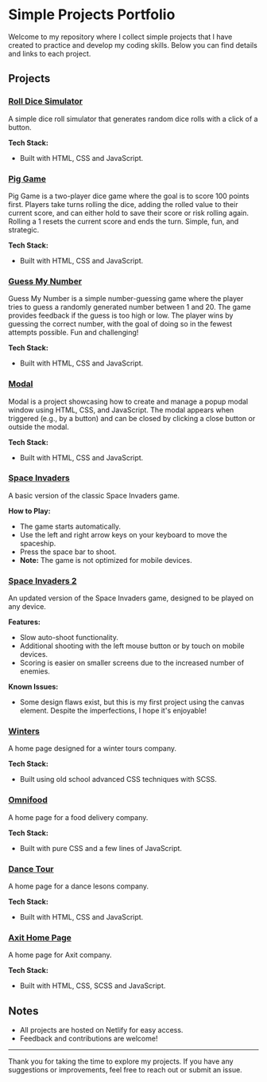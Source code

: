 # Simple Projects Portfolio

Welcome to my repository where I collect simple projects that I have created to practice and develop my coding skills. Below you can find details and links to each project.

## Projects

### [Roll Dice Simulator](https://dice-roll-sim.netlify.app)
A simple dice roll simulator that generates random dice rolls with a click of a button.

**Tech Stack:**
- Built with HTML, CSS and JavaScript.

### [Pig Game](https://pig-game-gnikolay.netlify.app/)
Pig Game is a two-player dice game where the goal is to score 100 points first. Players take turns rolling the dice, adding the rolled value to their current score, and can either hold to save their score or risk rolling again. Rolling a 1 resets the current score and ends the turn. Simple, fun, and strategic.

**Tech Stack:**
- Built with HTML, CSS and JavaScript.
  
### [Guess My Number](https://guess-my-number-gnikolay.netlify.app/)
Guess My Number is a simple number-guessing game where the player tries to guess a randomly generated number between 1 and 20. The game provides feedback if the guess is too high or low. The player wins by guessing the correct number, with the goal of doing so in the fewest attempts possible. Fun and challenging!

**Tech Stack:**
- Built with HTML, CSS and JavaScript.
  
### [Modal](https://gnikolay-modal.netlify.app/)
Modal is a project showcasing how to create and manage a popup modal window using HTML, CSS, and JavaScript. The modal appears when triggered (e.g., by a button) and can be closed by clicking a close button or outside the modal.

**Tech Stack:**
- Built with HTML, CSS and JavaScript.

### [Space Invaders](https://space-invaders-basic.netlify.app)
A basic version of the classic Space Invaders game.

**How to Play:**
- The game starts automatically.
- Use the left and right arrow keys on your keyboard to move the spaceship.
- Press the space bar to shoot.
- **Note:** The game is not optimized for mobile devices.

### [Space Invaders 2](https://space-invaders-gnikolay.netlify.app)
An updated version of the Space Invaders game, designed to be played on any device.

**Features:**
- Slow auto-shoot functionality.
- Additional shooting with the left mouse button or by touch on mobile devices.
- Scoring is easier on smaller screens due to the increased number of enemies.

**Known Issues:**
- Some design flaws exist, but this is my first project using the canvas element. Despite the imperfections, I hope it's enjoyable!

### [Winters](https://winters-ngn.netlify.app)
A home page designed for a winter tours company.

**Tech Stack:**
- Built using old school advanced CSS techniques with SCSS.

### [Omnifood](https://omnifood-ng.netlify.app)
A home page for a food delivery company.

**Tech Stack:**
- Built with pure CSS and a few lines of JavaScript.
  
### [Dance Tour](https://dance-tour-nikolaj-georgiev.netlify.app/)
A home page for a dance lesons company.

**Tech Stack:**
- Built with HTML, CSS and JavaScript.
  
### [Axit Home Page](https://axit-home-page-ng.netlify.app/)
A home page for Axit company.

**Tech Stack:**
- Built with HTML, CSS, SCSS and JavaScript.
  
## Notes

- All projects are hosted on Netlify for easy access.
- Feedback and contributions are welcome!

---

Thank you for taking the time to explore my projects. If you have any suggestions or improvements, feel free to reach out or submit an issue.
